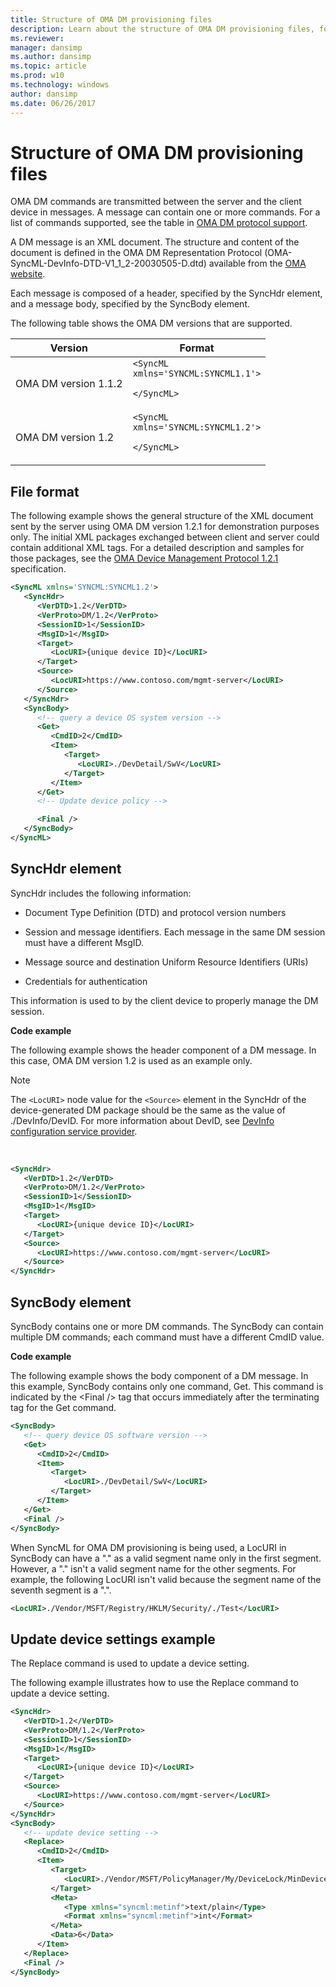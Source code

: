 ```yaml
---
title: Structure of OMA DM provisioning files
description: Learn about the structure of OMA DM provisioning files, for example how each message is composed of a header, specified by the SyncHdr element, and a message body.
ms.reviewer: 
manager: dansimp
ms.author: dansimp
ms.topic: article
ms.prod: w10
ms.technology: windows
author: dansimp
ms.date: 06/26/2017
---
```


# Structure of OMA DM provisioning files

OMA DM commands are transmitted between the server and the client device in messages. A message can contain one or more commands. For a list of commands supported, see the table in [OMA DM protocol support](oma-dm-protocol-support.md).

A DM message is an XML document. The structure and content of the document is defined in the OMA DM Representation Protocol (OMA-SyncML-DevInfo-DTD-V1\_1\_2-20030505-D.dtd) available from the [OMA website](https://go.microsoft.com/fwlink/p/?LinkId=526900).

Each message is composed of a header, specified by the SyncHdr element, and a message body, specified by the SyncBody element.

The following table shows the OMA DM versions that are supported.

|Version|Format|
|--- |--- |
|OMA DM version 1.1.2|<code>&lt;SyncML xmlns='SYNCML:SYNCML1.1'&gt;</code></p><p><code>&lt;/SyncML&gt;</code>|
|OMA DM version 1.2|<code>&lt;SyncML xmlns='SYNCML:SYNCML1.2'&gt;</code></p><p><code>&lt;/SyncML&gt;</code>|

## File format

The following example shows the general structure of the XML document sent by the server using OMA DM version 1.2.1 for demonstration purposes only. The initial XML packages exchanged between client and server could contain additional XML tags. For a detailed description and samples for those packages, see the [OMA Device Management Protocol 1.2.1](https://www.openmobilealliance.org/release/DM/V1_2_1-20080617-A/OMA-TS-DM_Protocol-V1_2_1-20080617-A.pdf) specification.

```xml
<SyncML xmlns='SYNCML:SYNCML1.2'>
   <SyncHdr>
      <VerDTD>1.2</VerDTD>
      <VerProto>DM/1.2</VerProto>
      <SessionID>1</SessionID>
      <MsgID>1</MsgID>
      <Target>
         <LocURI>{unique device ID}</LocURI>
      </Target>
      <Source>
         <LocURI>https://www.contoso.com/mgmt-server</LocURI>
      </Source>
   </SyncHdr>
   <SyncBody>
      <!-- query a device OS system version -->
      <Get>
         <CmdID>2</CmdID>
         <Item>
            <Target>
               <LocURI>./DevDetail/SwV</LocURI>
            </Target>
         </Item>
      </Get>
      <!-- Update device policy -->

      <Final />
   </SyncBody>
</SyncML>
```

## SyncHdr element

SyncHdr includes the following information:

-   Document Type Definition (DTD) and protocol version numbers

-   Session and message identifiers. Each message in the same DM session must have a different MsgID.

-   Message source and destination Uniform Resource Identifiers (URIs)

-   Credentials for authentication

This information is used to by the client device to properly manage the DM session.


**Code example**

The following example shows the header component of a DM message. In this case, OMA DM version 1.2 is used as an example only.

> [!NOTE]
> The `<LocURI>` node value for the `<Source>` element in the SyncHdr of the device-generated DM package should be the same as the value of ./DevInfo/DevID. For more information about DevID, see [DevInfo configuration service provider](devinfo-csp.md).

 

```xml
<SyncHdr>
   <VerDTD>1.2</VerDTD>
   <VerProto>DM/1.2</VerProto>
   <SessionID>1</SessionID>
   <MsgID>1</MsgID>
   <Target>
      <LocURI>{unique device ID}</LocURI>
   </Target>
   <Source>
      <LocURI>https://www.contoso.com/mgmt-server</LocURI>
   </Source>
</SyncHdr>
```

## SyncBody element

SyncBody contains one or more DM commands. The SyncBody can contain multiple DM commands; each command must have a different CmdID value.

**Code example**

The following example shows the body component of a DM message. In this example, SyncBody contains only one command, Get. This command is indicated by the &lt;Final /&gt; tag that occurs immediately after the terminating tag for the Get command.

```xml
<SyncBody>
   <!-- query device OS software version -->
   <Get>
      <CmdID>2</CmdID>
      <Item>
         <Target>
            <LocURI>./DevDetail/SwV</LocURI>
         </Target>
      </Item>
   </Get>
   <Final />
</SyncBody>
```

When SyncML for OMA DM provisioning is being used, a LocURI in SyncBody can have a "." as a valid segment name only in the first segment. However, a "." isn't a valid segment name for the other segments. For example, the following LocURI isn't valid because the segment name of the seventh segment is a ".".

```xml
<LocURI>./Vendor/MSFT/Registry/HKLM/Security/./Test</LocURI>
```

## Update device settings example

The Replace command is used to update a device setting.

The following example illustrates how to use the Replace command to update a device setting.

```xml
<SyncHdr>
   <VerDTD>1.2</VerDTD>
   <VerProto>DM/1.2</VerProto>
   <SessionID>1</SessionID>
   <MsgID>1</MsgID>
   <Target>
      <LocURI>{unique device ID}</LocURI>
   </Target>
   <Source>
      <LocURI>https://www.contoso.com/mgmt-server</LocURI>
   </Source>
</SyncHdr>
<SyncBody>
   <!-- update device setting -->
   <Replace>
      <CmdID>2</CmdID>
      <Item>
         <Target>
            <LocURI>./Vendor/MSFT/PolicyManager/My/DeviceLock/MinDevicePasswordLength</LocURI>
         </Target>
         <Meta>
            <Type xmlns="syncml:metinf">text/plain</Type>
            <Format xmlns="syncml:metinf">int</Format>
         </Meta>
         <Data>6</Data>
      </Item>
   </Replace>
   <Final />
</SyncBody>
```

